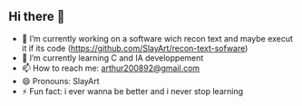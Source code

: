 ## Hi there 👋

- 🔭 I’m currently working on a software wich recon text and maybe execut it if its code (https://github.com/SlayArt/recon-text-sofware)
- 🌱 I’m currently learning C and IA developpement
- 📫 How to reach me: arthur200892@gmail.com
- 😄 Pronouns: SlayArt
- ⚡ Fun fact: i ever wanna be better and i never stop learning

